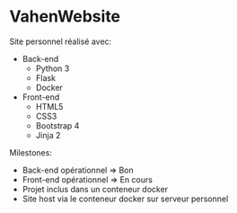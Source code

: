 # VahenWebsite
Site personnel réalisé avec:
* Back-end
  * Python 3
  * Flask
  * Docker
* Front-end
  * HTML5
  * CSS3
  * Bootstrap 4
  * Jinja 2

Milestones:
  * Back-end opérationnel => Bon
  * Front-end opérationnel => En cours
  * Projet inclus dans un conteneur docker
  * Site host via le conteneur docker sur serveur personnel
